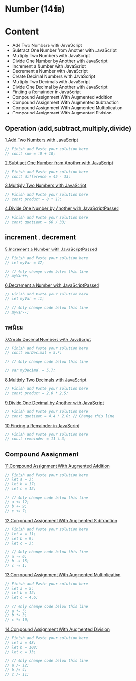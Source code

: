 # Number (14ข้อ)

# Content 
- Add Two Numbers with JavaScript
- Subtract One Number from Another with JavaScript
- Multiply Two Numbers with JavaScript
- Divide One Number by Another with JavaScript
- Increment a Number with JavaScript
- Decrement a Number with JavaScript
- Create Decimal Numbers with JavaScript
- Multiply Two Decimals with JavaScript
- Divide One Decimal by Another with JavaScript
- Finding a Remainder in JavaScript
- Compound Assignment With Augmented Addition
- Compound Assignment With Augmented Subtraction
- Compound Assignment With Augmented Multiplication
- Compound Assignment With Augmented Division

## Operation (add,subtract,multiply,divide)
[1.Add Two Numbers with JavaScript](https://www.freecodecamp.org/learn/javascript-algorithms-and-data-structures/basic-javascript/add-two-numbers-with-javascript)
```js
// Finish and Paste your solution here
// const sum = 10 + 10;


```

[2.Subtract One Number from Another with JavaScript](https://www.freecodecamp.org/learn/javascript-algorithms-and-data-structures/basic-javascript/subtract-one-number-from-another-with-javascript)
```js
// Finish and Paste your solution here
// const difference = 45 - 33;


```

[3.Multiply Two Numbers with JavaScript](https://www.freecodecamp.org/learn/javascript-algorithms-and-data-structures/basic-javascript/multiply-two-numbers-with-javascript)
```js
// Finish and Paste your solution here
// const product = 8 * 10;


```
[4.Divide One Number by Another with JavaScriptPassed](https://www.freecodecamp.org/learn/javascript-algorithms-and-data-structures/basic-javascript/divide-one-number-by-another-with-javascript)
```js
// Finish and Paste your solution here
// const quotient = 66 / 33;


```
## increment , decrement
[5.Increment a Number with JavaScriptPassed](https://www.freecodecamp.org/learn/javascript-algorithms-and-data-structures/basic-javascript/increment-a-number-with-javascript)
```js
// Finish and Paste your solution here
// let myVar = 87;

// // Only change code below this line
// myVar++;


```
[6.Decrement a Number with JavaScriptPassed](https://www.freecodecamp.org/learn/javascript-algorithms-and-data-structures/basic-javascript/decrement-a-number-with-javascript)
```js
// Finish and Paste your solution here
// let myVar = 11;

// // Only change code below this line
// myVar--;

```
## ทศนิยม

[7.Create Decimal Numbers with JavaScript](https://www.freecodecamp.org/learn/javascript-algorithms-and-data-structures/basic-javascript/create-decimal-numbers-with-javascript)
```js
// Finish and Paste your solution here
// const ourDecimal = 5.7;

// // Only change code below this line

// var myDecimal = 5.7;


```
[8.Multiply Two Decimals with JavaScript](https://www.freecodecamp.org/learn/javascript-algorithms-and-data-structures/basic-javascript/multiply-two-decimals-with-javascript)
```js
// Finish and Paste your solution here
// const product = 2.0 * 2.5;


```

[9.Divide One Decimal by Another with JavaScript](https://www.freecodecamp.org/learn/javascript-algorithms-and-data-structures/basic-javascript/divide-one-decimal-by-another-with-javascript  )
```js
// Finish and Paste your solution here
// const quotient = 4.4 / 2.0; // Change this line


```
[10.Finding a Remainder in JavaScript](https://www.freecodecamp.org/learn/javascript-algorithms-and-data-structures/basic-javascript/finding-a-remainder-in-javascript)
```js
// Finish and Paste your solution here
// const remainder = 11 % 3;


```

## Compound Assignment

[11.Compound Assignment With Augmented Addition](https://www.freecodecamp.org/learn/javascript-algorithms-and-data-structures/basic-javascript/compound-assignment-with-augmented-addition)
```js
// Finish and Paste your solution here
// let a = 3;
// let b = 17;
// let c = 12;

// // Only change code below this line
// a += 12;
// b += 9;
// c += 7;


```
[12.Compound Assignment With Augmented Subtraction](https://www.freecodecamp.org/learn/javascript-algorithms-and-data-structures/basic-javascript/compound-assignment-with-augmented-subtraction)
```js
// Finish and Paste your solution here
// let a = 11;
// let b = 9;
// let c = 3;

// // Only change code below this line
// a -= 6;
// b -= 15;
// c -= 1;


```

[13.Compound Assignment With Augmented Multiplication](https://www.freecodecamp.org/learn/javascript-algorithms-and-data-structures/basic-javascript/compound-assignment-with-augmented-multiplication)
```js
// Finish and Paste your solution here
// let a = 5;
// let b = 12;
// let c = 4.6;

// // Only change code below this line
// a *= 5;
// b *= 3;
// c *= 10;


```
[14.Compound Assignment With Augmented Division](https://www.freecodecamp.org/learn/javascript-algorithms-and-data-structures/basic-javascript/compound-assignment-with-augmented-division)
```js
// Finish and Paste your solution here
// let a = 48;
// let b = 108;
// let c = 33;

// // Only change code below this line
// a /= 12;
// b /= 4;
// c /= 11;


```


